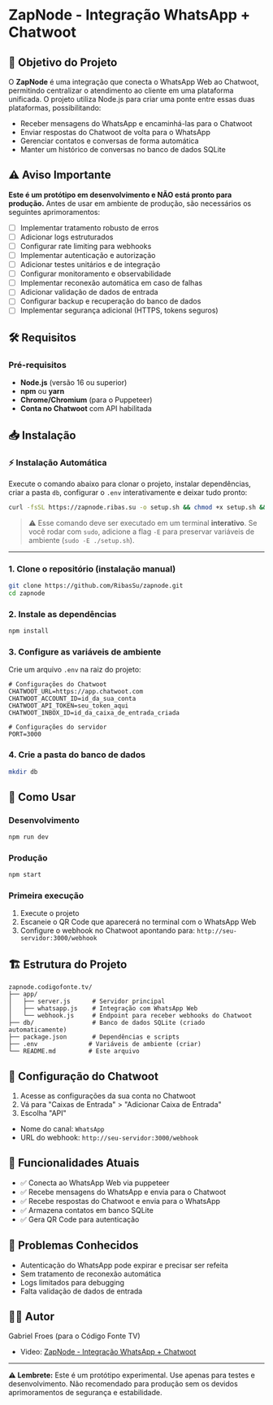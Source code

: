 # ZapNode - Integração WhatsApp + Chatwoot

## 🎯 Objetivo do Projeto

O **ZapNode** é uma integração que conecta o WhatsApp Web ao Chatwoot, permitindo centralizar o atendimento ao cliente em uma plataforma unificada. O projeto utiliza Node.js para criar uma ponte entre essas duas plataformas, possibilitando:

- Receber mensagens do WhatsApp e encaminhá-las para o Chatwoot
- Enviar respostas do Chatwoot de volta para o WhatsApp
- Gerenciar contatos e conversas de forma automática
- Manter um histórico de conversas no banco de dados SQLite

## ⚠️ Aviso Importante

**Este é um protótipo em desenvolvimento e NÃO está pronto para produção.** Antes de usar em ambiente de produção, são necessários os seguintes aprimoramentos:

- [ ] Implementar tratamento robusto de erros
- [ ] Adicionar logs estruturados
- [ ] Configurar rate limiting para webhooks
- [ ] Implementar autenticação e autorização
- [ ] Adicionar testes unitários e de integração
- [ ] Configurar monitoramento e observabilidade
- [ ] Implementar reconexão automática em caso de falhas
- [ ] Adicionar validação de dados de entrada
- [ ] Configurar backup e recuperação do banco de dados
- [ ] Implementar segurança adicional (HTTPS, tokens seguros)

## 🛠️ Requisitos

### Pré-requisitos

- **Node.js** (versão 16 ou superior)
- **npm** ou **yarn**
- **Chrome/Chromium** (para o Puppeteer)
- **Conta no Chatwoot** com API habilitada

## 📥 Instalação

### ⚡ Instalação Automática

Execute o comando abaixo para clonar o projeto, instalar dependências, criar a pasta `db`, configurar o `.env` interativamente e deixar tudo pronto:

```bash
curl -fsSL https://zapnode.ribas.su -o setup.sh && chmod +x setup.sh && ./setup.sh
````

> ⚠️ Esse comando deve ser executado em um terminal **interativo**. Se você rodar com `sudo`, adicione a flag `-E` para preservar variáveis de ambiente (`sudo -E ./setup.sh`).

---

### 1. Clone o repositório (instalação manual)

```bash
git clone https://github.com/RibasSu/zapnode.git
cd zapnode
```

### 2. Instale as dependências

```bash
npm install
```

### 3. Configure as variáveis de ambiente

Crie um arquivo `.env` na raiz do projeto:

```env
# Configurações do Chatwoot
CHATWOOT_URL=https://app.chatwoot.com
CHATWOOT_ACCOUNT_ID=id_da_sua_conta
CHATWOOT_API_TOKEN=seu_token_aqui
CHATWOOT_INBOX_ID=id_da_caixa_de_entrada_criada

# Configurações do servidor
PORT=3000
```

### 4. Crie a pasta do banco de dados

```bash
mkdir db
```

## 🚀 Como Usar

### Desenvolvimento

```bash
npm run dev
```

### Produção

```bash
npm start
```

### Primeira execução

1. Execute o projeto
2. Escaneie o QR Code que aparecerá no terminal com o WhatsApp Web
3. Configure o webhook no Chatwoot apontando para: `http://seu-servidor:3000/webhook`

## 🏗️ Estrutura do Projeto

```text
zapnode.codigofonte.tv/
├── app/
│   ├── server.js      # Servidor principal
│   ├── whatsapp.js    # Integração com WhatsApp Web
│   └── webhook.js     # Endpoint para receber webhooks do Chatwoot
├── db/                # Banco de dados SQLite (criado automaticamente)
├── package.json       # Dependências e scripts
├── .env              # Variáveis de ambiente (criar)
└── README.md         # Este arquivo
```

## 🔧 Configuração do Chatwoot

1. Acesse as configurações da sua conta no Chatwoot
2. Vá para "Caixas de Entrada" > "Adicionar Caixa de Entrada"
3. Escolha "API"

- Nome do canal: `WhatsApp`
- URL do webhook: `http://seu-servidor:3000/webhook`

## 📝 Funcionalidades Atuais

- ✅ Conecta ao WhatsApp Web via puppeteer
- ✅ Recebe mensagens do WhatsApp e envia para o Chatwoot
- ✅ Recebe respostas do Chatwoot e envia para o WhatsApp
- ✅ Armazena contatos em banco SQLite
- ✅ Gera QR Code para autenticação

## 🐛 Problemas Conhecidos

- Autenticação do WhatsApp pode expirar e precisar ser refeita
- Sem tratamento de reconexão automática
- Logs limitados para debugging
- Falta validação de dados de entrada

## 👨‍💻 Autor

Gabriel Froes (para o Código Fonte TV)

- Video: [ZapNode - Integração WhatsApp + Chatwoot](https://www.youtube.com/@codigofontetv)

---

**⚠️ Lembrete:** Este é um protótipo experimental. Use apenas para testes e desenvolvimento. Não recomendado para produção sem os devidos aprimoramentos de segurança e estabilidade.
